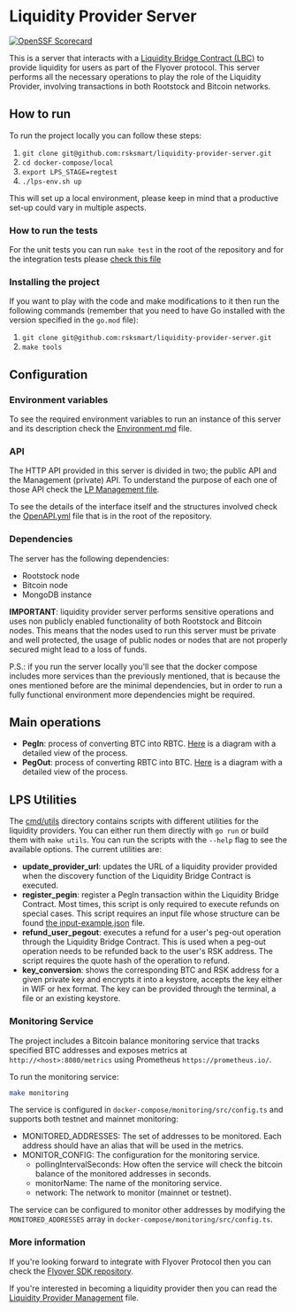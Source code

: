 # Liquidity Provider Server
[![OpenSSF Scorecard](https://api.scorecard.dev/projects/github.com/rsksmart/liquidity-provider-server/badge)](https://scorecard.dev/viewer/?uri=github.com/rsksmart/liquidity-provider-server)

This is a server that interacts with a [Liquidity Bridge Contract (LBC)](https://github.com/rsksmart/liquidity-bridge-contract) to provide liquidity for users
as part of the Flyover protocol. This server performs all the necessary operations to play the role of the Liquidity Provider, involving transactions in both
Rootstock and Bitcoin networks.

## How to run
To run the project locally you can follow these steps:

1. `git clone git@github.com:rsksmart/liquidity-provider-server.git`
2. `cd docker-compose/local`
3. `export LPS_STAGE=regtest`
4. `./lps-env.sh up`

This will set up a local environment, please keep in mind that a productive set-up could vary in multiple aspects.

### How to run the tests
For the unit tests you can run `make test` in the root of the repository and for the integration tests please [check this file](test/integration/Readme.md)

### Installing the project
If you want to play with the code and make modifications to it then run the following commands (remember that you need to have Go installed with the version
specified in the `go.mod` file):
1. `git clone git@github.com:rsksmart/liquidity-provider-server.git`
2. `make tools`

## Configuration

### Environment variables
To see the required environment variables to run an instance of this server and its description check the [Environment.md](docs/Environment.md) file.

### API
The HTTP API provided in this server is divided in two; the public API and the Management (private) API. To understand the purpose of each one of those
API check the [LP Management file](docs/LP-Management.md#context).

To see the details of the interface itself and the structures involved check the [OpenAPI.yml](OpenApi.yml) file that is in the root of the repository.

### Dependencies
The server has the following dependencies:
- Rootstock node
- Bitcoin node
- MongoDB instance

**IMPORTANT**: liquidity provider server performs sensitive operations and uses non publicly enabled functionality of both Rootstock and Bitcoin nodes.
This means that the nodes used to run this server must be private and well protected, the usage of public nodes or nodes that are not properly secured
might lead to a loss of funds.

P.S.: if you run the server locally you'll see that the docker compose includes more services than the previously mentioned, that is because the ones
mentioned before are the minimal dependencies, but in order to run a fully functional environment more dependencies might be required.

## Main operations
- **PegIn**: process of converting BTC into RBTC. [Here](docs/diagrams/PegIn.mmd) is a diagram with a detailed view of the process.
- **PegOut**: process of converting RBTC into BTC. [Here](docs/diagrams/PegOut.mmd) is a diagram with a detailed view of the process.

## LPS Utilities
The [cmd/utils](cmd/utils) directory contains scripts with different utilities for the liquidity providers. You can either run them directly
with `go run` or build them with `make utils`. You can run the scripts with the `--help` flag to see the available options. The current utilities are:
- **update_provider_url**: updates the URL of a liquidity provider provided when the discovery function of the Liquidity Bridge Contract is executed.
- **register_pegin**: register a PegIn transaction within the Liquidity Bridge Contract. Most times, this script is only required to execute refunds
on special cases. This script requires an input file whose structure can be found [the input-example.json](cmd/utils/register_pegin/input-example.json) file.
- **refund_user_pegout**: executes a refund for a user's peg-out operation through the Liquidity Bridge Contract. This is used when a peg-out operation needs to be refunded back to the user's RSK address. The script requires the quote hash of the operation to refund.
- **key_conversion**: shows the corresponding BTC and RSK address for a given private key and encrypts it into a keystore, accepts the key either in WIF or hex format. The key can be provided through the terminal, a file or an existing keystore.

### Monitoring Service
The project includes a Bitcoin balance monitoring service that tracks specified BTC addresses and exposes metrics at `http://<host>:8080/metrics` using Prometheus `https://prometheus.io/`.

To run the monitoring service:
```bash
make monitoring
```
The service is configured in `docker-compose/monitoring/src/config.ts` and supports both testnet and mainnet monitoring:

- MONITORED_ADDRESSES: The set of addresses to be monitored. Each address should have an alias that will be used in the metrics.
- MONITOR_CONFIG: The configuration for the monitoring service.
  - pollingIntervalSeconds: How often the service will check the bitcoin balance of the monitored addresses in seconds.
  - monitorName: The name of the monitoring service.
  - network: The network to monitor (mainnet or testnet).

The service can be configured to monitor other addresses by modifying the `MONITORED_ADDRESSES` array in `docker-compose/monitoring/src/config.ts`.


### More information
If you're looking forward to integrate with Flyover Protocol then you can check the [Flyover SDK repository](https://github.com/rsksmart/unified-bridges-sdk/tree/main/packages/flyover-sdk).

If you're interested in becoming a liquidity provider then you can read the [Liquidity Provider Management](docs/LP-Management.md) file.
